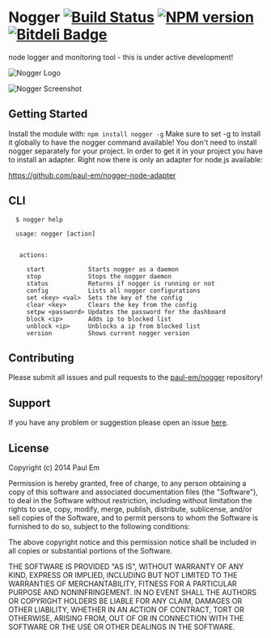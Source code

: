 # Nogger [![Build Status](https://secure.travis-ci.org/paul-em/nogger.png?branch=master)](http://travis-ci.org/paul-em/nogger) [![NPM version](https://badge-me.herokuapp.com/api/npm/nogger.png)](http://badges.enytc.com/for/npm/nogger) [![Bitdeli Badge](https://d2weczhvl823v0.cloudfront.net/paul-em/nogger/trend.png)](https://bitdeli.com/free "Bitdeli Badge")

node logger and monitoring tool - this is under active development!

![Nogger Logo](https://raw.githubusercontent.com/paul-em/nogger/master/front/img/logo-256.png "Nogger Logo")

![Nogger Screenshot](https://raw.githubusercontent.com/paul-em/nogger/master/assets/Screenshot-1.png "Nogger Screenshot")

## Getting Started
Install the module with: `npm install nogger -g`
Make sure to set -g to install it globally to have the nogger command available! You don't need to install nogger separately for your project. In order to get it in your project you have to install an adapter. 
Right now there is only an adapter for node.js available:

https://github.com/paul-em/nogger-node-adapter

## CLI

```
  $ nogger help
  
  usage: nogger [action]


   actions:

     start            Starts nogger as a daemon
     stop             Stops the nogger daemon
     status           Returns if nogger is running or not
     config           Lists all nogger configurations
     set <key> <val>  Sets the key of the config
     clear <key>      Clears the key from the config
     setpw <password> Updates the password for the dashboard
     block <ip>       Adds ip to blocked list
     unblock <ip>     Unblocks a ip from blocked list
     version          Shows current nogger version

```
## Contributing

Please submit all issues and pull requests to the [paul-em/nogger](http://github.com/paul-em/nogger) repository!

## Support
If you have any problem or suggestion please open an issue [here](https://github.com/paul-em/nogger/issues).

## License
Copyright (c) 2014 Paul Em

Permission is hereby granted, free of charge, to any person
obtaining a copy of this software and associated documentation
files (the "Software"), to deal in the Software without
restriction, including without limitation the rights to use,
copy, modify, merge, publish, distribute, sublicense, and/or sell
copies of the Software, and to permit persons to whom the
Software is furnished to do so, subject to the following
conditions:

The above copyright notice and this permission notice shall be
included in all copies or substantial portions of the Software.

THE SOFTWARE IS PROVIDED "AS IS", WITHOUT WARRANTY OF ANY KIND,
EXPRESS OR IMPLIED, INCLUDING BUT NOT LIMITED TO THE WARRANTIES
OF MERCHANTABILITY, FITNESS FOR A PARTICULAR PURPOSE AND
NONINFRINGEMENT. IN NO EVENT SHALL THE AUTHORS OR COPYRIGHT
HOLDERS BE LIABLE FOR ANY CLAIM, DAMAGES OR OTHER LIABILITY,
WHETHER IN AN ACTION OF CONTRACT, TORT OR OTHERWISE, ARISING
FROM, OUT OF OR IN CONNECTION WITH THE SOFTWARE OR THE USE OR
OTHER DEALINGS IN THE SOFTWARE.
